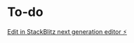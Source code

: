 # To-do

[Edit in StackBlitz next generation editor ⚡️](https://stackblitz.com/~/github.com/jahncer/To-do)